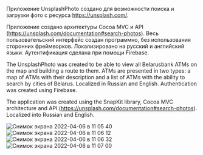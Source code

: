 Приложение UnsplashPhoto создано для возможности поиска и загрузки фото с ресурса https://unsplash.com/.

Приложение создано архитектуры Cocoa MVC и API (https://unsplash.com/documentation#search-photos). Весь пользовательский интерфейс создан программно, без использования сторонних фреймворков. Локализировано на русский и английский языки. Аутентификация сделана при помощи Firebase. 

The UnsplashPhoto was created to be able to view all Belarusbank ATMs on the map and building a route to them. ATMs are presented in two types: a map of ATMs with their description and a list of ATMs with the ability to search by cities of Belarus. Localized in Russian and English. Authentication was created using Firebase. 

The application was created using the SnapKit library, Cocoa MVC architecture and API (https://unsplash.com/documentation#search-photos). Localized into Russian and English.

![Снимок экрана 2022-04-06 в 11 05 40](https://user-images.githubusercontent.com/95620294/161927029-74c09610-3d53-41ef-8991-0e5d641eb531.png)
![Снимок экрана 2022-04-06 в 11 06 12](https://user-images.githubusercontent.com/95620294/161927052-169406d6-dc12-4c69-a288-572ce15430ee.png)
![Снимок экрана 2022-04-06 в 11 06 32](https://user-images.githubusercontent.com/95620294/161927086-e9aafc2f-bf32-4492-8778-91264615820e.png)
![Снимок экрана 2022-04-06 в 11 07 00](https://user-images.githubusercontent.com/95620294/161927109-11229dfd-2e0e-4ee4-b2f1-5b1a8ab78b7a.png)

